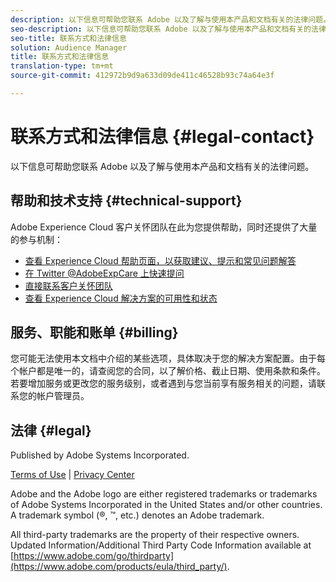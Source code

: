 ```yaml
---
description: 以下信息可帮助您联系 Adobe 以及了解与使用本产品和文档有关的法律问题。
seo-description: 以下信息可帮助您联系 Adobe 以及了解与使用本产品和文档有关的法律问题。
seo-title: 联系方式和法律信息
solution: Audience Manager
title: 联系方式和法律信息
translation-type: tm+mt
source-git-commit: 412972b9d9a633d09de411c46528b93c74a64e3f

---
```



# 联系方式和法律信息 {#legal-contact}

以下信息可帮助您联系 Adobe 以及了解与使用本产品和文档有关的法律问题。

## 帮助和技术支持 {#technical-support}

Adobe Experience Cloud 客户关怀团队在此为您提供帮助，同时还提供了大量的参与机制：

* [查看 Experience Cloud 帮助页面，以获取建议、提示和常见问题解答](https://helpx.adobe.com/support.ec.html)
* [在 Twitter @AdobeExpCare 上快速提问](https://twitter.com/AdobeExpCare)
* [直接联系客户关怀团队](https://helpx.adobe.com/cn/contact/enterprise-support.ec.html)
* [查看 Experience Cloud 解决方案的可用性和状态](https://status.adobe.com/)

## 服务、职能和账单 {#billing}

您可能无法使用本文档中介绍的某些选项，具体取决于您的解决方案配置。由于每个帐户都是唯一的，请查阅您的合同，以了解价格、截止日期、使用条款和条件。若要增加服务或更改您的服务级别，或者遇到与您当前享有服务相关的问题，请联系您的帐户管理员。

## 法律 {#legal}

Published by Adobe Systems Incorporated.

[Terms of Use](https://www.adobe.com/legal/terms.html) | [Privacy Center](https://www.adobe.com/privacy.html)

Adobe and the Adobe logo are either registered trademarks or trademarks of Adobe Systems Incorporated in the United States and/or other countries. A trademark symbol (®, ™, etc.) denotes an Adobe trademark.

All third-party trademarks are the property of their respective owners. Updated Information/Additional Third Party Code Information available at [https://www.adobe.com/go/thirdparty](https://www.adobe.com/products/eula/third_party/).
